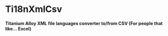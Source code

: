 # Ti18nXmlCsv

#### Titanium Alloy XML file languages converter to/from CSV (For people that like... Excel)
